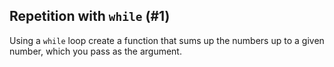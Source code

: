## Repetition with `while` (#1)

Using a `while` loop create a function that sums up the numbers up to a given
number, which you pass as the argument.